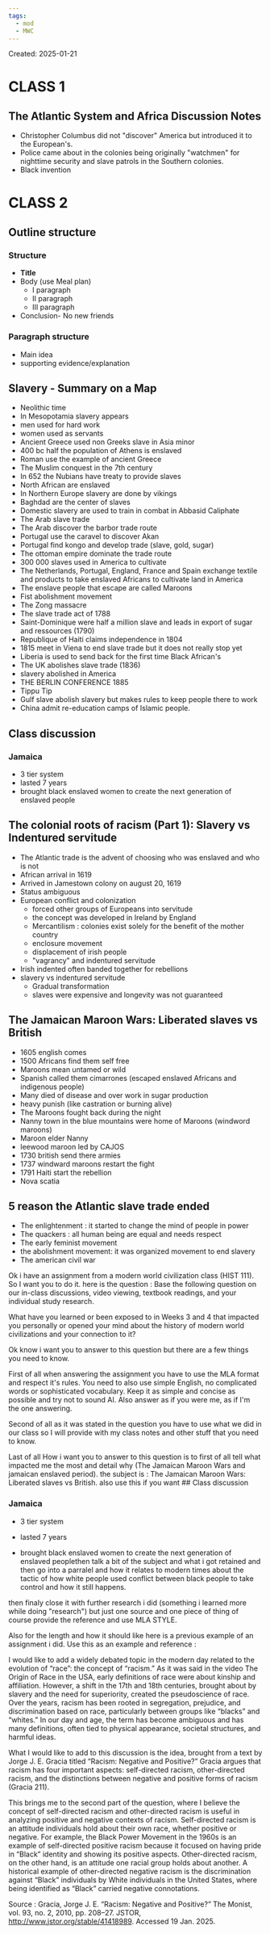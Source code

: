 ```yaml
---
tags:
  - mod
  - MWC
---
```

Created: 2025-01-21

# CLASS 1
## The Atlantic System and Africa Discussion Notes
- Christopher Columbus did not "discover" America but introduced it to the European's.
- Police came about in the colonies being originally "watchmen" for nighttime security and slave patrols in the Southern colonies.
- Black invention

# CLASS 2

## Outline structure

### Structure
- **Title**
- Body (use Meal plan)
	- I paragraph
	- II paragraph
	- III paragraph
- Conclusion- No new friends

### Paragraph structure
- Main idea
- supporting evidence/explanation

## Slavery - Summary on a Map
- Neolithic time
- In Mesopotamia slavery appears
- men used for hard work
- women used as servants
- Ancient Greece used non Greeks slave in Asia minor
- 400 bc half the population of Athens is enslaved
- Roman use the example of ancient Greece
- The Muslim conquest in the 7th century
- In 652 the Nubians have treaty to provide slaves
- North African are enslaved
- In Northern Europe slavery are done by vikings
- Baghdad are the center of slaves
- Domestic slavery are used to train in combat in Abbasid Caliphate
- The Arab slave trade
- The Arab discover the barbor trade route
- Portugal use the caravel to discover Akan
- Portugal find kongo and develop trade (slave, gold, sugar)
- The ottoman empire dominate the trade route
- 300 000  slaves used in America to cultivate
- The Netherlands, Portugal, England, France and Spain exchange textile and products to take enslaved Africans to cultivate land in America
- The enslave people that escape are called Maroons
- Fist abolishment movement
- The Zong massacre
- The slave trade act of 1788
- Saint-Dominique were half a million slave and leads in export of sugar and ressources (1790)
- Republique of Haiti claims independence in 1804
- 1815 meet in Viena to end slave trade but it does not really stop yet
- Liberia is used to send back for the first time Black African's
- The UK abolishes slave trade (1836)
- slavery abolished in America
- THE BERLIN CONFERENCE 1885
- Tippu Tip
- Gulf slave abolish slavery but makes rules to keep people there to work
- China admit re-education camps of Islamic people.

## Class discussion
### Jamaica
- 3 tier system
- lasted 7 years
- brought black enslaved women to create the next generation of enslaved people
## The colonial roots of racism (Part 1): Slavery vs Indentured servitude
- The Atlantic trade is the advent of choosing who was enslaved and who is not
- African arrival in 1619
- Arrived in Jamestown colony on august 20, 1619
- Status ambiguous
- European conflict and colonization  
	 - forced other groups of Europeans into servitude
	 - the concept was developed in Ireland by England
	 - Mercantilism : colonies exist solely for the benefit of the mother country
	 - enclosure movement
	 - displacement of irish people
	 - "vagrancy" and indentured servitude
- Irish indented often banded together for rebellions
- slavery vs indentured servitude
	- Gradual transformation
	- slaves were expensive and longevity was not guaranteed

## The Jamaican Maroon Wars: Liberated slaves vs British
- 1605 english comes
- 1500 Africans find them self free
- Maroons mean untamed or wild
- Spanish called them cimarrones (escaped enslaved Africans and indigenous people)
- Many died of disease and over work in sugar production
- heavy punish (like castration or burning alive)
- The Maroons fought back during the night
- Nanny town in the blue mountains were home of Maroons (windword maroons)
- Maroon elder Nanny
- leewood maroon led by CAJOS
- 1730 british send there armies
- 1737 windward maroons restart the fight
- 1791 Haiti start the rebellion
- Nova scatia

## 5 reason the Atlantic slave trade ended
- The enlightenment : it started to change the mind of people in power
- The quackers : all human being are equal and needs respect
- The early feminist movement
- the abolishment movement: it was organized movement to end slavery
- The american civil war

Ok i have an assignment from a modern world civilization class (HIST 111). So I want you to do it. here is the question : Base the following question on our in-class discussions, video viewing, textbook readings, and your individual study research.

What have you learned or been exposed to in Weeks 3 and 4 that impacted you personally or opened your mind about the history of modern world civilizations and your connection to it?

Ok know i want you to answer to this question but there are a few things you need to know.

First of all when answering the assignment you have to use the MLA format and respect it's rules. You need to also use simple English, no complicated words or sophisticated vocabulary. Keep it as simple and concise as possible and try not to sound AI. Also answer as if you were me, as if I'm the one answering.

Second of all as it was stated in the question you have to use what we did in our class so I will provide with my class notes and other stuff that you need to know.

Last of all How i want you to answer to this question is to first of all tell what impacted me the most and detail why (The Jamaican Maroon Wars and jamaican enslaved period). the subject is : The Jamaican Maroon Wars: Liberated slaves vs British. also use this if you want ## Class discussion

### Jamaica

- 3 tier system

- lasted 7 years

- brought black enslaved women to create the next generation of enslaved peoplethen talk a bit of the subject and what i got retained and then go into a parralel and how it relates to modern times about the tactic of how white people used conflict between black people to take control and how it still happens.

then finaly close it with further research i did (something i learned more while doing "research") but just one source and one piece of thing of course provide the reference and use MLA STYLE.

Also for the length and how it should like here is a previous example of an assignment i did. Use this as an example and reference :

I would like to add a widely debated topic in the modern day related to the evolution of “race”: the concept of “racism.” As it was said in the video The Origin of Race in the USA, early definitions of race were about kinship and affiliation. However, a shift in the 17th and 18th centuries, brought about by slavery and the need for superiority, created the pseudoscience of race. Over the years, racism has been rooted in segregation, prejudice, and discrimination based on race, particularly between groups like “blacks” and “whites.” In our day and age, the term has become ambiguous and has many definitions, often tied to physical appearance, societal structures, and harmful ideas.

What I would like to add to this discussion is the idea, brought from a text by Jorge J. E. Gracia titled “Racism: Negative and Positive?” Gracia argues that racism has four important aspects: self-directed racism, other-directed racism, and the distinctions between negative and positive forms of racism (Gracia 211).

This brings me to the second part of the question, where I believe the concept of self-directed racism and other-directed racism is useful in analyzing positive and negative contexts of racism. Self-directed racism is an attitude individuals hold about their own race, whether positive or negative. For example, the Black Power Movement in the 1960s is an example of self-directed positive racism because it focused on having pride in “Black” identity and showing its positive aspects. Other-directed racism, on the other hand, is an attitude one racial group holds about another. A historical example of other-directed negative racism is the discrimination against “Black” individuals by White individuals in the United States, where being identified as “Black” carried negative connotations.

Source : Gracia, Jorge J. E. “Racism: Negative and Positive?” The Monist, vol. 93, no. 2, 2010, pp. 208–27. JSTOR, http://www.jstor.org/stable/41418989. Accessed 19 Jan. 2025.